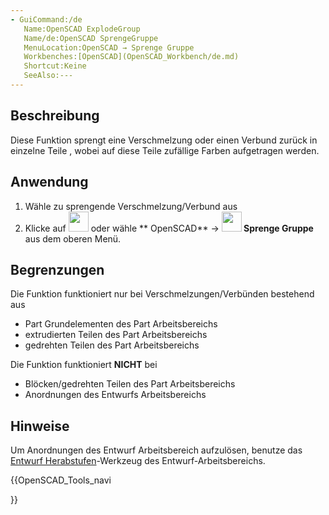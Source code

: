 ```yaml
---
- GuiCommand:/de
   Name:OpenSCAD ExplodeGroup
   Name/de:OpenSCAD SprengeGruppe
   MenuLocation:OpenSCAD → Sprenge Gruppe‏‎
   Workbenches:[OpenSCAD](OpenSCAD_Workbench/de.md)
   Shortcut:Keine
   SeeAlso:---
---
```



</div>

## Beschreibung

Diese Funktion sprengt eine Verschmelzung oder einen Verbund zurück in einzelne Teile , wobei auf diese Teile zufällige Farben aufgetragen werden.

## Anwendung

1.  Wähle zu sprengende Verschmelzung/Verbund aus
2.  Klicke auf <img alt="" src=images/OpenSCAD_ExplodeGroup.svg  style="width:32px;"> oder wähle ** OpenSCAD** → **<img src="images/OpenSCAD_ExplodeGroup.svg" width=32px> Sprenge Gruppe** aus dem oberen Menü.

## Begrenzungen

Die Funktion funktioniert nur bei Verschmelzungen/Verbünden bestehend aus

-   Part Grundelementen des Part Arbeitsbereichs
-   extrudierten Teilen des Part Arbeitsbereichs
-   gedrehten Teilen des Part Arbeitsbereichs

Die Funktion funktioniert **NICHT** bei

-   Blöcken/gedrehten Teilen des Part Arbeitsbereichs
-   Anordnungen des Entwurfs Arbeitsbereichs

## Hinweise

Um Anordnungen des Entwurf Arbeitsbereich aufzulösen, benutze das [Entwurf Herabstufen](Draft_Downgrade/de.md)-Werkzeug des Entwurf-Arbeitsbereichs.


<div class="mw-translate-fuzzy">





</div>


{{OpenSCAD_Tools_navi

}} 
